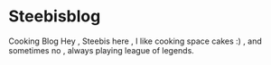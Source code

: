 # Steebisblog
Cooking Blog
Hey , Steebis here , I like cooking space cakes :) , and sometimes no , always playing league of legends.
